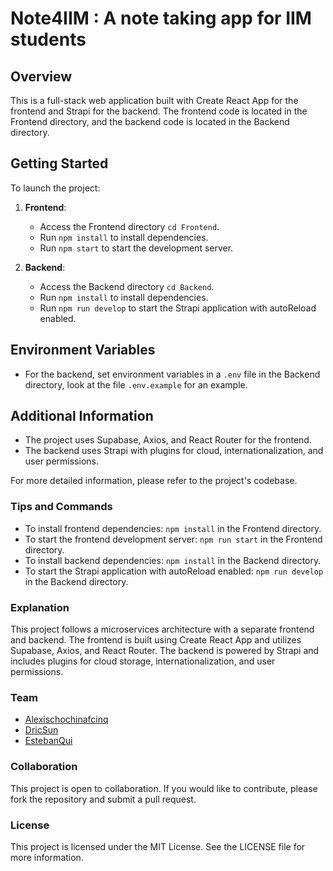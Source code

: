 # Note4IIM : A note taking app for IIM students

## Overview
This is a full-stack web application built with Create React App for the frontend and Strapi for the backend. The frontend code is located in the Frontend directory, and the backend code is located in the Backend directory.

## Getting Started
To launch the project:
1. **Frontend**:
   - Access the Frontend directory `cd Frontend`.
   - Run `npm install` to install dependencies.
   - Run `npm start` to start the development server.

2. **Backend**:
   - Access the Backend directory `cd Backend`.
   - Run `npm install` to install dependencies.
   - Run `npm run develop` to start the Strapi application with autoReload enabled.

## Environment Variables
- For the backend, set environment variables in a `.env` file in the Backend directory, look at the file `.env.example` for an example.

## Additional Information
- The project uses Supabase, Axios, and React Router for the frontend.
- The backend uses Strapi with plugins for cloud, internationalization, and user permissions.

For more detailed information, please refer to the project's codebase.

### Tips and Commands
- To install frontend dependencies: `npm install` in the Frontend directory.
- To start the frontend development server: `npm run start` in the Frontend directory.
- To install backend dependencies: `npm install` in the Backend directory.
- To start the Strapi application with autoReload enabled: `npm run develop` in the Backend directory.

### Explanation
This project follows a microservices architecture with a separate frontend and backend. The frontend is built using Create React App and utilizes Supabase, Axios, and React Router. The backend is powered by Strapi and includes plugins for cloud storage, internationalization, and user permissions.

### Team
- [Alexischochinafcinq](https://github.com/alexischochinafcinq)
- [DricSun](https://github.com/DricSun)
- [EstebanQui](https://github.com/EstebanQui)

### Collaboration
This project is open to collaboration. If you would like to contribute, please fork the repository and submit a pull request.

### License
This project is licensed under the MIT License. See the LICENSE file for more information.